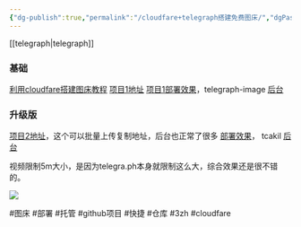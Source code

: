 ```yaml
---
{"dg-publish":true,"permalink":"/cloudfare+telegraph搭建免费图床/","dgPassFrontmatter":true,"noteIcon":""}
---
```



[[telegraph\|telegraph]]
### 基础
[利用cloudfare搭建图床教程](https://baijiahao.baidu.com/s?id=1777556287468058410)
[项目1地址](https://github.com/cf-pages/Telegraph-Image)
[项目1部署效果](https://telegraph-image-6pq.pages.dev)，telegraph-image
[后台](https://telegraph-image-6pq.pages.dev/admin)

### 升级版
[项目2地址](https://github.com/x-dr/telegraph-Image)，这个可以批量上传复制地址，后台也正常了很多
[部署效果](https://tcakil.pages.dev/)， tcakil
[后台](https://tcakil.pages.dev/admin)

视频限制5m大小，是因为telegra.ph本身就限制这么大，综合效果还是很不错的。

![](https://telegraph-image-6pq.pages.dev/file/59ff19aa0570131f64b3c.jpg)

#图床 #部署 #托管 #github项目 #快捷 #仓库  #3zh #cloudfare 
